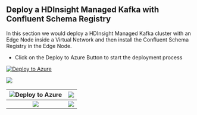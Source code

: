 ## Deploy a HDInsight Managed Kafka with Confluent Schema Registry 

In this section we would deploy a  HDInsight Managed Kafka  cluster with an Edge Node inside a Virtual Network and then install the Confluent Schema Registry in the Edge Node.  

 - Click on the Deploy to Azure Button to start the deployment process

[![Deploy to Azure](https://aka.ms/deploytoazurebutton)](https://portal.azure.com/#create/Microsoft.Template/uri/https%3A%2F%2Fraw.githubusercontent.com%2Farnabganguly%2FKafkaschemaregistry%2Fmaster%2Fazuredeploy.json
)




<a  href="http://armviz.io/#/?load=https://raw.githubusercontent.com/arnabganguly/Kafkaschemaregistry/master/master/azuredeploy.json"  target="_blank">

<img src="http://armviz.io/visualizebutton.png"/>

</a>


![Deploy to Azure](https://aka.ms/deploytoazurebutton)           |  <img src="http://armviz.io/visualizebutton.png"/>
:-------------------------:|:-------------------------:
![](https://...Dark.png)  |  ![](https://...Ocean.png)

<!--stackedit_data:
eyJoaXN0b3J5IjpbMTE3MDk0NjQwNSwxNjc0NDE1NDYzXX0=
-->
